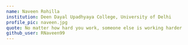 ```yaml
---
name: Naveen Rohilla
institution: Deen Dayal Upadhyaya College, University of Delhi
profile_pic: naveen.jpg
quote: No matter how hard you work, someone else is working harder
github_user: RNaveen99
---
```

